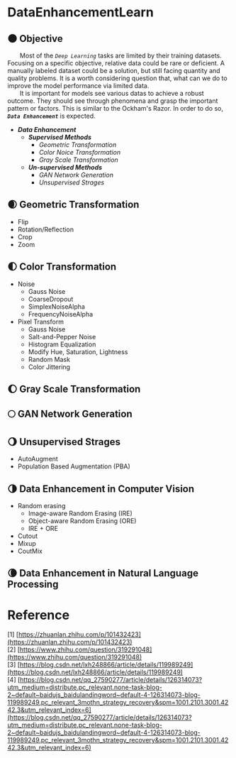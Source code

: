 # DataEnhancementLearn

[AugMix_DeepMind]:https://arxiv.org/abs/1912.02781v1

## :new_moon: Objective
&ensp;&ensp;&ensp;&ensp;Most of the _`Deep Learning`_ tasks are limited by their training datasets. Focusing on a specific objective, relative data could be rare or deficient. A manually labeled dataset could be a solution, but still facing quantity and quality problems. It is a worth considering question that, what can we do to improve the model performance via limited data. </br>&ensp;&ensp;&ensp;&ensp;It is important for models see various datas to achieve a robust outcome. They should see through phenomena and grasp the important pattern or factors. This is similar to the Ockham's Razor. In order to do so, <b>_`Data Enhancement`_</b> is expected. 

- <b>_Data Enhancement_</b>
    - <b>_Supervised Methods_</b>
        - _Geometric Transformation_
        - _Color Noice Transformation_
        - _Gray Scale Transformation_
    - <b>_Un-supervised Methods_</b>
        - _GAN Network Generation_
        - _Unsupervised Strages_

## :waxing_crescent_moon: Geometric Transformation
- Flip
- Rotation/Reflection
- Crop
- Zoom
## :first_quarter_moon: Color Transformation
- Noise
    - Gauss Noise
    - CoarseDropout
    - SimplexNoiseAlpha 
    - FrequencyNoiseAlpha 
- Pixel Transform
    - Gauss Noise
    - Salt-and-Pepper Noise
    - Histogram Equalization
    - Modify Hue, Saturation, Lightness
    - Random Mask
    - Color Jittering

## :waxing_gibbous_moon: Gray Scale Transformation

## :full_moon: GAN Network Generation

## :waning_gibbous_moon: Unsupervised Strages
- AutoAugment
- Population Based Augmentation (PBA)

## :last_quarter_moon: Data Enhancement in Computer Vision
- Random erasing
    - Image-aware Random Erasing (IRE)
    - Object-aware Random Erasing (ORE)
    - IRE + ORE
- Cutout
- Mixup
- CoutMix
## :waning_crescent_moon: Data Enhancement in Natural Language Processing


# Reference
[1] [https://zhuanlan.zhihu.com/p/101432423](https://zhuanlan.zhihu.com/p/101432423)</br>
[2] [https://www.zhihu.com/question/319291048](https://www.zhihu.com/question/319291048)</br>
[3] [https://blog.csdn.net/lxh248866/article/details/119989249](https://blog.csdn.net/lxh248866/article/details/119989249)</br>
[4] [https://blog.csdn.net/qq_27590277/article/details/126314073?utm_medium=distribute.pc_relevant.none-task-blog-2~default~baidujs_baidulandingword~default-4-126314073-blog-119989249.pc_relevant_3mothn_strategy_recovery&spm=1001.2101.3001.4242.3&utm_relevant_index=6](https://blog.csdn.net/qq_27590277/article/details/126314073?utm_medium=distribute.pc_relevant.none-task-blog-2~default~baidujs_baidulandingword~default-4-126314073-blog-119989249.pc_relevant_3mothn_strategy_recovery&spm=1001.2101.3001.4242.3&utm_relevant_index=6)</br>